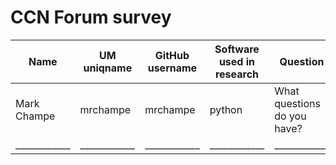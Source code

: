 
# CCN Forum survey 

| Name  | UM uniqname | GitHub username | Software used in research | Question
| ------------- | ------------- | ------------- | ------------- | ------------- |
| Mark Champe  | mrchampe | mrchampe | python | What questions do you have? |
| ____________  | ____________  | ____________  | ____________ | ____________ |
